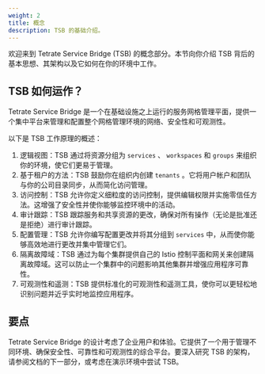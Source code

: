 ```yaml
---
weight: 2
title: 概念
description: TSB 的基础介绍。
---
```


欢迎来到 Tetrate Service Bridge (TSB) 的概念部分。本节向你介绍 TSB 背后的基本思想、其架构以及它如何在你的环境中工作。

## TSB 如何运作？

Tetrate Service Bridge 是一个在基础设施之上运行的服务网格管理平面，提供一个集中平台来管理和配置整个网格管理环境的网络、安全性和可观测性。

以下是 TSB 工作原理的概述：

1. 逻辑视图：TSB 通过将资源分组为 `services` 、 `workspaces` 和 `groups` 来组织你的环境，使它们更易于管理。
2. 基于租户的方法：TSB 鼓励你在组织内创建 `tenants` 。它将用户帐户和团队与你的公司目录同步，从而简化访问管理。
3. 访问控制：TSB 允许你定义细粒度的访问控制，提供编辑权限并实施零信任方法。这增强了安全性并使你能够监控环境中的活动。
4. 审计跟踪：TSB 跟踪服务和共享资源的更改，确保对所有操作（无论是批准还是拒绝）进行审计跟踪。
5. 配置管理：TSB 允许你编写配置更改并将其分组到 `services` 中，从而使你能够高效地进行更改并集中管理它们。
6. 隔离故障域：TSB 通过为每个集群提供自己的 Istio 控制平面和网关来创建隔离故障域。这可以防止一个集群中的问题影响其他集群并增强应用程序可靠性。
7. 可观测性和遥测：TSB 提供标准化的可观测性和遥测工具，使你可以更轻松地识别问题并近乎实时地监控应用程序。

##  要点

Tetrate Service Bridge 的设计考虑了企业用户和体验。它提供了一个用于管理不同环境、确保安全性、可靠性和可观测性的综合平台。要深入研究 TSB 的架构，请参阅文档的下一部分，或考虑在演示环境中尝试 TSB。

